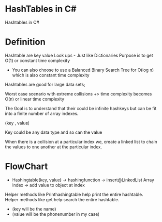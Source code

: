 # HashTables in C#
 Hashtables in C#

# Definition
Hashtable are key value Look ups - Just like Dictionaries
Purpose is to get O(1) or constant time complexity
 * You can also choose to use a Balanced Binary Search Tree for O(log n) which is also constant time complexity

 Hashtables are good for large data sets;

 Worst case scenario with extreme collisions +> time complexity becomes O(n) or linear time complexity

 The Goal is to understand that their could be infinite hashkeys but can be fit into a finite number of array indexes.

 (key , value)

Key could be any data type and so can the value

When there is a collision at a particular index we, create a linked list to chain the values to one another at the particular index.

# FlowChart
* Hashingtable(key, value) -> hashingfunction -> insert@LinkedList Array Index -> add value to object at index

Helper methods like Printhashingtable help print the entire hashtable.
Helper methods like get help search the entire hashtable.

* (key will be the name)
* (value will be the phonenumber in my case)


